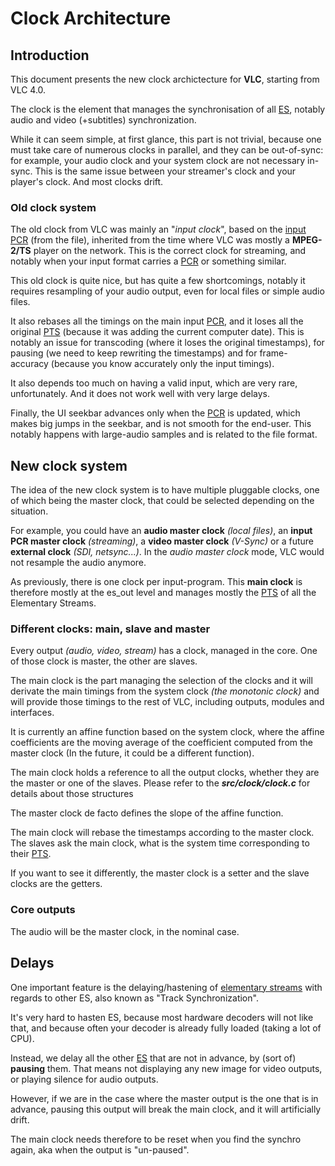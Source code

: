 # Clock Architecture

## Introduction

This document presents the new clock archictecture for **VLC**, starting from
VLC 4.0.

The clock is the element that manages the synchronisation of all [ES][ES],
notably audio and video (+subtitles) synchronization.

While it can seem simple, at first glance, this part is not trivial, because
one must take care of numerous clocks in parallel, and they can be out-of-sync:
for example, your audio clock and your system clock are not necessary in-sync.
This is the same issue between your streamer's clock and your player's clock.
And most clocks drift.

[PCR]: #f  "Program Clock Reference"
[PTS]: #f  "Presentation TimeStamp"
[DTS]: #f  "Decoding TimeStamp"
[ES]: #f "Elementary streams, aka Tracks"

### Old clock system

The old clock from VLC was mainly an "*input clock*", based on the [input
PCR][PCR] (from the file), inherited from the time where VLC was mostly a
**MPEG-2/TS** player on the network. This is the correct clock for streaming,
and notably when your input format carries a [PCR][] or something similar.

This old clock is quite nice, but has quite a few shortcomings, notably it
requires resampling of your audio output, even for local files or simple audio
files.

It also rebases all the timings on the main input [PCR][], and it loses all the
original [PTS][] (because it was adding the current computer date). This is
notably an issue for transcoding (where it loses the original timestamps), for
pausing (we need to keep rewriting the timestamps) and for frame-accuracy
(because you know accurately only the input timings).

It also depends too much on having a valid input, which are very rare,
unfortunately. And it does not work well with very large delays.

Finally, the UI seekbar advances only when the [PCR][] is updated, which makes
big jumps in the seekbar, and is not smooth for the end-user. This notably
happens with large-audio samples and is related to the file format.

## New clock system

The idea of the new clock system is to have multiple pluggable clocks, one of
which being the master clock, that could be selected depending on the
situation.

For example, you could have an **audio master clock** *(local files)*, an
**input PCR master clock** *(streaming)*, a **video master clock** *(V-Sync)*
or a future **external clock** *(SDI, netsync...)*.  In the *audio master
clock* mode, VLC would not resample the audio anymore.

As previously, there is one clock per input-program.  This **main clock** is
therefore mostly at the es_out level and manages mostly the [PTS][] of all the
Elementary Streams.

### Different clocks: main, slave and master

Every output *(audio, video, stream)* has a clock, managed in the core. One of
those clock is master, the other are slaves.

The main clock is the part managing the selection of the clocks and it will
derivate the main timings from the system clock *(the monotonic clock)* and
will provide those timings to the rest of VLC, including outputs, modules and
interfaces.

It is currently an affine function based on the system clock, where the affine
coefficients are the moving average of the coefficient computed from the master
clock (In the future, it could be a different function).

The main clock holds a reference to all the output clocks, whether they are the
master or one of the slaves. Please refer to the ***src/clock/clock.c*** for
details about those structures

The master clock de facto defines the slope of the affine function.

The main clock will rebase the timestamps according to the master clock.  The
slaves ask the main clock, what is the system time corresponding to their
[PTS][].

If you want to see it differently, the master clock is a setter and the slave
clocks are the getters.

### Core outputs

The audio will be the master clock, in the nominal case.

## Delays

One important feature is the delaying/hastening of [elementary streams][ES]
with regards to other ES, also known as "Track Synchronization".

It's very hard to hasten ES, because most hardware decoders will not like that,
and because often your decoder is already fully loaded (taking a lot of CPU).

Instead, we delay all the other [ES][] that are not in advance, by (sort of)
**pausing** them. That means not displaying any new image for video outputs, or
playing silence for audio outputs.

However, if we are in the case where the master output is the one that is in
advance, pausing this output will break the main clock, and it will
artificially drift.

The main clock needs therefore to be reset when you find the synchro again, aka
when the output is "un-paused".
